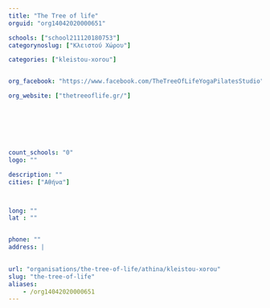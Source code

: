 ```yaml
---
title: "The Tree of life"
orguid: "org14042020000651"

schools: ["school211120180753"]
categorynoslug: ["Κλειστού Χώρου"]

categories: ["kleistou-xorou"]


org_facebook: "https://www.facebook.com/TheTreeOfLifeYogaPilatesStudio"

org_website: ["thetreeoflife.gr/"]







count_schools: "0"
logo: ""

description: ""
cities: ["Αθήνα"]



long: ""
lat : ""


phone: ""
address: |
    

url: "organisations/the-tree-of-life/athina/kleistou-xorou"
slug: "the-tree-of-life"
aliases:
    - /org14042020000651
---
```



